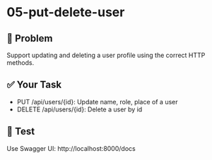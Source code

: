 # 05-put-delete-user

## 🎯 Problem
Support updating and deleting a user profile using the correct HTTP methods.

## ✅ Your Task
- PUT /api/users/{id}: Update name, role, place of a user
- DELETE /api/users/{id}: Delete a user by id

## 🧪 Test
Use Swagger UI: http://localhost:8000/docs